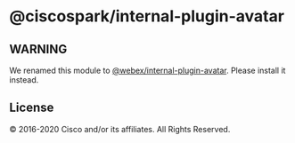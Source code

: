 # @ciscospark/internal-plugin-avatar

## WARNING

We renamed this module to [@webex/internal-plugin-avatar](https://www.npmjs.com/package/@webex/internal-plugin-avatar). Please install it instead.

## License

© 2016-2020 Cisco and/or its affiliates. All Rights Reserved.
